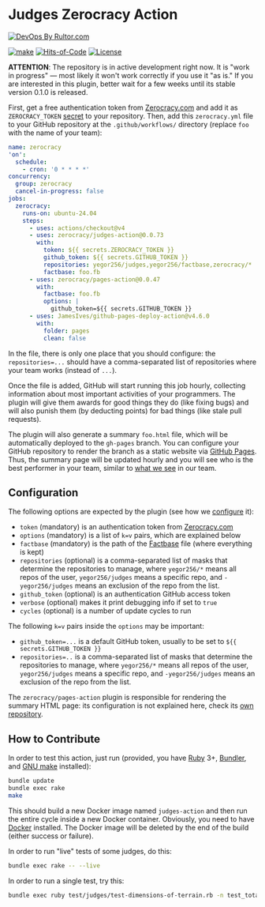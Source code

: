 # Judges Zerocracy Action

[![DevOps By Rultor.com](http://www.rultor.com/b/zerocracy/judges-action)](http://www.rultor.com/p/zerocracy/judges-action)

[![make](https://github.com/zerocracy/judges-action/actions/workflows/make.yml/badge.svg)](https://github.com/zerocracy/judges-action/actions/workflows/make.yml)
[![Hits-of-Code](https://hitsofcode.com/github/zerocracy/judges-action)](https://hitsofcode.com/view/github/zerocracy/judges-action)
[![License](https://img.shields.io/badge/license-MIT-green.svg)](https://github.com/zerocracy/judges-action/blob/master/LICENSE.txt)

**ATTENTION**: The repository is in active development right now. It is
"work in progress" — most likely it won't work correctly if you use it "as is."
If you are interested in this plugin, better wait for a few weeks until its
stable version 0.1.0 is released.

First, get a free authentication token from
[Zerocracy.com](https://www.zerocracy.com) and add it as
`ZEROCRACY_TOKEN` [secret][secrets] to your repository.
Then, add this `zerocracy.yml` file to your GitHub repository
at the `.github/workflows/` directory
(replace `foo` with the name of your team):

```yaml
name: zerocracy
'on':
  schedule:
    - cron: '0 * * * *'
concurrency:
  group: zerocracy
  cancel-in-progress: false
jobs:
  zerocracy:
    runs-on: ubuntu-24.04
    steps:
      - uses: actions/checkout@v4
      - uses: zerocracy/judges-action@0.0.73
        with:
          token: ${{ secrets.ZEROCRACY_TOKEN }}
          github_token: ${{ secrets.GITHUB_TOKEN }}
          repositories: yegor256/judges,yegor256/factbase,zerocracy/*
          factbase: foo.fb
      - uses: zerocracy/pages-action@0.0.47
        with:
          factbase: foo.fb
          options: |
            github_token=${{ secrets.GITHUB_TOKEN }}
      - uses: JamesIves/github-pages-deploy-action@v4.6.0
        with:
          folder: pages
          clean: false
```

In the file, there is only one place that you should configure:
the `repositories=...` should have a comma-separated list
of repositories where your team works (instead of `...`).

Once the file is added, GitHub will start running this job hourly,
collecting information about most important activities of
your programmers. The plugin will give them awards for good things
they do (like fixing bugs) and will also punish them (by deducting points)
for bad things (like stale pull requests).

The plugin will also generate a summary `foo.html` file, which will
be automatically deployed to the `gh-pages` branch. You can configure
your GitHub repository to render the branch as a static website via
[GitHub Pages](https://pages.github.com/). Thus,
the summary page will be updated hourly and you will see
who is the best performer in your team, similar to
[what we see](https://zerocracy.github.io/judges-action/zerocracy-vitals.html)
in our team.

## Configuration

The following options are expected by the plugin
(see how we [configure][ours] it):

* `token` (mandatory) is an authentication token from
  [Zerocracy.com](https://www.zerocracy.com)
* `options` (mandatory) is a list of `k=v` pairs, which are explained below
* `factbase` (mandatory) is the path of the [Factbase][factbase] file
  (where everything is kept)
* `repositories` (optional) is a comma-separated list of masks that
  determine the repositories to manage, where
  `yegor256/*` means all repos of the user,
  `yegor256/judges` means a specific repo,
  and
  `-yegor256/judges` means an exclusion of the repo from the list.
* `github_token` (optional) is an authentication GitHub access token
* `verbose` (optional) makes it print debugging info if set to `true`
* `cycles` (optional) is a number of update cycles to run

The following `k=v` pairs inside the `options` may be important:

* `github_token=...` is a default GitHub token, usually to be set to
`${{ secrets.GITHUB_TOKEN }}`
* `repositories=..` is a comma-separated list of masks that
determine the repositories to manage, where
`yegor256/*` means all repos of the user,
`yegor256/judges` means a specific repo,
and
`-yegor256/judges` means an exclusion of the repo from the list.

The `zerocracy/pages-action` plugin is responsible for rendering
the summary HTML page: its configuration is not explained here,
check its [own repository](https://github.com/zerocracy/pages-action).

## How to Contribute

In order to test this action, just run (provided, you have
[Ruby](https://www.ruby-lang.org/en/) 3+, [Bundler](https://bundler.io/),
and [GNU make](https://www.gnu.org/software/make/) installed):

```bash
bundle update
bundle exec rake
make
```

This should build a new Docker image named `judges-action`
and then run the entire cycle
inside a new Docker container. Obviously, you need to have
[Docker](https://docs.docker.com/get-docker/) installed. The Docker image
will be deleted by the end of the build (either success or failure).

In order to run "live" tests of some judges, do this:

```bash
bundle exec rake -- --live
```

In order to run a single test, try this:

```bash
bundle exec ruby test/judges/test-dimensions-of-terrain.rb -n test_total_repositories
```

[factbase]: https://github.com/yegor256/factbase
[secrets]: https://docs.github.com/en/actions/security-guides/using-secrets-in-github-actions
[ours]: https://github.com/zerocracy/judges-action/blob/master/.github/workflows/zerocracy.yml
